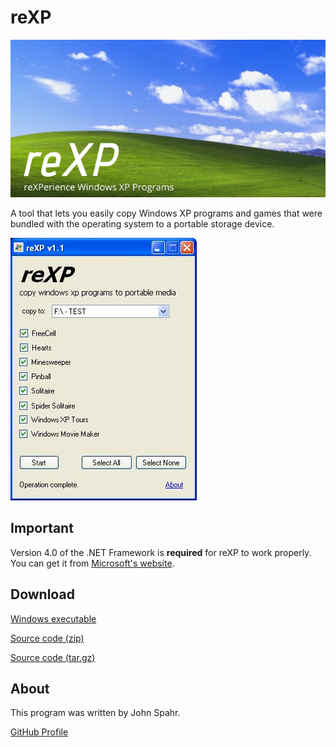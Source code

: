 # reXP
![reXP Banner](https://github.com/JohnSpahr/reXP/blob/master/reXP.png?raw=true)

A tool that lets you easily copy Windows XP programs and games that were bundled with the operating system to a portable storage device.

![reXP Screenshot](https://github.com/JohnSpahr/reXP/blob/master/screenshot.jpg?raw=true)

## Important
Version 4.0 of the .NET Framework is **required** for reXP to work properly. You can get it from [Microsoft's website](https://www.microsoft.com/en-us/download/confirmation.aspx?id=17718).

## Download
[Windows executable](https://github.com/JohnSpahr/reXP/releases/download/v1.3/reXP_v1.3.exe)

[Source code (zip)](https://github.com/JohnSpahr/reXP/archive/v1.3.zip)

[Source code (tar.gz)](https://github.com/JohnSpahr/reXP/archive/v1.3.tar.gz)

## About
This program was written by John Spahr.

[GitHub Profile](https://github.com/JohnSpahr)

